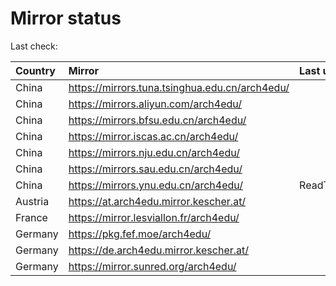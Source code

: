 <script src="./time.js"></script>
# Mirror status
Last check: <script type="text/javascript">localize(1682824674.9619532);</script>

|Country|Mirror|Last update|
|:------|:-----|:----------|
|China|https://mirrors.tuna.tsinghua.edu.cn/arch4edu/|<script type="text/javascript">localize(1682793634);</script>|
|China|https://mirrors.aliyun.com/arch4edu/|<script type="text/javascript">localize(1682706527);</script>|
|China|https://mirrors.bfsu.edu.cn/arch4edu/|<script type="text/javascript">localize(1682793634);</script>|
|China|https://mirror.iscas.ac.cn/arch4edu/|<script type="text/javascript">localize(1682793634);</script>|
|China|https://mirrors.nju.edu.cn/arch4edu/|<script type="text/javascript">localize(1682706527);</script>|
|China|https://mirrors.sau.edu.cn/arch4edu/|<script type="text/javascript">localize(1673850842);</script>|
|China|https://mirrors.ynu.edu.cn/arch4edu/|ReadTimeout|
|Austria|https://at.arch4edu.mirror.kescher.at/|<script type="text/javascript">localize(1682793634);</script>|
|France|https://mirror.lesviallon.fr/arch4edu/|<script type="text/javascript">localize(1682793634);</script>|
|Germany|https://pkg.fef.moe/arch4edu/|<script type="text/javascript">localize(1682793634);</script>|
|Germany|https://de.arch4edu.mirror.kescher.at/|<script type="text/javascript">localize(1682793634);</script>|
|Germany|https://mirror.sunred.org/arch4edu/|<script type="text/javascript">localize(1682793634);</script>|

<script src="./tablefilter/tablefilter.js"></script>
<script src="./table.js"></script>